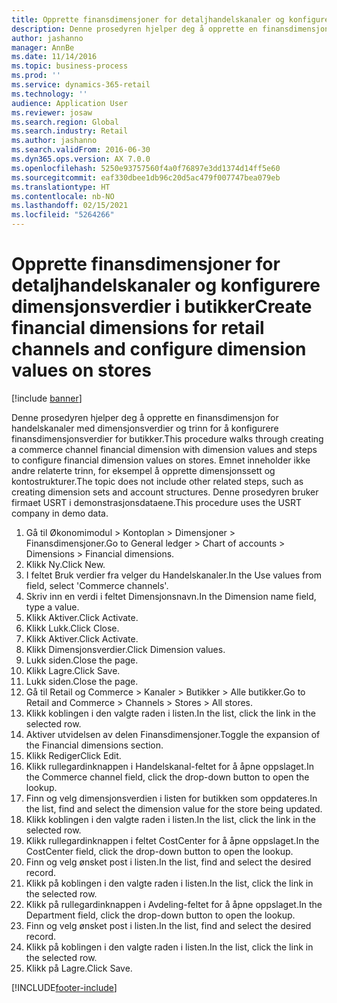 ```yaml
---
title: Opprette finansdimensjoner for detaljhandelskanaler og konfigurere dimensjonsverdier i butikker
description: Denne prosedyren hjelper deg å opprette en finansdimensjon for handelskanaler med dimensjonsverdier og trinn for å konfigurere finansdimensjonsverdier for butikker.
author: jashanno
manager: AnnBe
ms.date: 11/14/2016
ms.topic: business-process
ms.prod: ''
ms.service: dynamics-365-retail
ms.technology: ''
audience: Application User
ms.reviewer: josaw
ms.search.region: Global
ms.search.industry: Retail
ms.author: jashanno
ms.search.validFrom: 2016-06-30
ms.dyn365.ops.version: AX 7.0.0
ms.openlocfilehash: 5250e93757560f4a0f76897e3dd1374d14ff5e60
ms.sourcegitcommit: eaf330dbee1db96c20d5ac479f007747bea079eb
ms.translationtype: HT
ms.contentlocale: nb-NO
ms.lasthandoff: 02/15/2021
ms.locfileid: "5264266"
---
```

# <a name="create-financial-dimensions-for-retail-channels-and-configure-dimension-values-on-stores"></a><span data-ttu-id="feab2-103">Opprette finansdimensjoner for detaljhandelskanaler og konfigurere dimensjonsverdier i butikker</span><span class="sxs-lookup"><span data-stu-id="feab2-103">Create financial dimensions for retail channels and configure dimension values on stores</span></span>

[!include [banner](../includes/banner.md)]

<span data-ttu-id="feab2-104">Denne prosedyren hjelper deg å opprette en finansdimensjon for handelskanaler med dimensjonsverdier og trinn for å konfigurere finansdimensjonsverdier for butikker.</span><span class="sxs-lookup"><span data-stu-id="feab2-104">This procedure walks through creating a commerce channel financial dimension with dimension values and steps to configure financial dimension values on stores.</span></span> <span data-ttu-id="feab2-105">Emnet inneholder ikke andre relaterte trinn, for eksempel å opprette dimensjonssett og kontostrukturer.</span><span class="sxs-lookup"><span data-stu-id="feab2-105">The topic does not include other related steps, such as creating dimension sets and account structures.</span></span> <span data-ttu-id="feab2-106">Denne prosedyren bruker firmaet USRT i demonstrasjonsdataene.</span><span class="sxs-lookup"><span data-stu-id="feab2-106">This procedure uses the USRT company in demo data.</span></span>

1. <span data-ttu-id="feab2-107">Gå til Økonomimodul > Kontoplan > Dimensjoner > Finansdimensjoner.</span><span class="sxs-lookup"><span data-stu-id="feab2-107">Go to General ledger > Chart of accounts > Dimensions > Financial dimensions.</span></span>
2. <span data-ttu-id="feab2-108">Klikk Ny.</span><span class="sxs-lookup"><span data-stu-id="feab2-108">Click New.</span></span>
3. <span data-ttu-id="feab2-109">I feltet Bruk verdier fra velger du Handelskanaler.</span><span class="sxs-lookup"><span data-stu-id="feab2-109">In the Use values from field, select 'Commerce channels'.</span></span>
4. <span data-ttu-id="feab2-110">Skriv inn en verdi i feltet Dimensjonsnavn.</span><span class="sxs-lookup"><span data-stu-id="feab2-110">In the Dimension name field, type a value.</span></span>
5. <span data-ttu-id="feab2-111">Klikk Aktiver.</span><span class="sxs-lookup"><span data-stu-id="feab2-111">Click Activate.</span></span>
6. <span data-ttu-id="feab2-112">Klikk Lukk.</span><span class="sxs-lookup"><span data-stu-id="feab2-112">Click Close.</span></span>
7. <span data-ttu-id="feab2-113">Klikk Aktiver.</span><span class="sxs-lookup"><span data-stu-id="feab2-113">Click Activate.</span></span>
8. <span data-ttu-id="feab2-114">Klikk Dimensjonsverdier.</span><span class="sxs-lookup"><span data-stu-id="feab2-114">Click Dimension values.</span></span>
9. <span data-ttu-id="feab2-115">Lukk siden.</span><span class="sxs-lookup"><span data-stu-id="feab2-115">Close the page.</span></span>
10. <span data-ttu-id="feab2-116">Klikk Lagre.</span><span class="sxs-lookup"><span data-stu-id="feab2-116">Click Save.</span></span>
11. <span data-ttu-id="feab2-117">Lukk siden.</span><span class="sxs-lookup"><span data-stu-id="feab2-117">Close the page.</span></span>
12. <span data-ttu-id="feab2-118">Gå til Retail og Commerce > Kanaler > Butikker > Alle butikker.</span><span class="sxs-lookup"><span data-stu-id="feab2-118">Go to Retail and Commerce > Channels > Stores > All stores.</span></span>
13. <span data-ttu-id="feab2-119">Klikk koblingen i den valgte raden i listen.</span><span class="sxs-lookup"><span data-stu-id="feab2-119">In the list, click the link in the selected row.</span></span>
14. <span data-ttu-id="feab2-120">Aktiver utvidelsen av delen Finansdimensjoner.</span><span class="sxs-lookup"><span data-stu-id="feab2-120">Toggle the expansion of the Financial dimensions section.</span></span>
15. <span data-ttu-id="feab2-121">Klikk Rediger</span><span class="sxs-lookup"><span data-stu-id="feab2-121">Click Edit.</span></span>
16. <span data-ttu-id="feab2-122">Klikk rullegardinknappen i Handelskanal-feltet for å åpne oppslaget.</span><span class="sxs-lookup"><span data-stu-id="feab2-122">In the Commerce channel field, click the drop-down button to open the lookup.</span></span>
17. <span data-ttu-id="feab2-123">Finn og velg dimensjonsverdien i listen for butikken som oppdateres.</span><span class="sxs-lookup"><span data-stu-id="feab2-123">In the list, find and select the dimension value for the store being updated.</span></span>
18. <span data-ttu-id="feab2-124">Klikk koblingen i den valgte raden i listen.</span><span class="sxs-lookup"><span data-stu-id="feab2-124">In the list, click the link in the selected row.</span></span>
19. <span data-ttu-id="feab2-125">Klikk rullegardinknappen i feltet CostCenter for å åpne oppslaget.</span><span class="sxs-lookup"><span data-stu-id="feab2-125">In the CostCenter field, click the drop-down button to open the lookup.</span></span>
20. <span data-ttu-id="feab2-126">Finn og velg ønsket post i listen.</span><span class="sxs-lookup"><span data-stu-id="feab2-126">In the list, find and select the desired record.</span></span>
21. <span data-ttu-id="feab2-127">Klikk på koblingen i den valgte raden i listen.</span><span class="sxs-lookup"><span data-stu-id="feab2-127">In the list, click the link in the selected row.</span></span>
22. <span data-ttu-id="feab2-128">Klikk på rullegardinknappen i Avdeling-feltet for å åpne oppslaget.</span><span class="sxs-lookup"><span data-stu-id="feab2-128">In the Department field, click the drop-down button to open the lookup.</span></span>
23. <span data-ttu-id="feab2-129">Finn og velg ønsket post i listen.</span><span class="sxs-lookup"><span data-stu-id="feab2-129">In the list, find and select the desired record.</span></span>
24. <span data-ttu-id="feab2-130">Klikk på koblingen i den valgte raden i listen.</span><span class="sxs-lookup"><span data-stu-id="feab2-130">In the list, click the link in the selected row.</span></span>
25. <span data-ttu-id="feab2-131">Klikk på Lagre.</span><span class="sxs-lookup"><span data-stu-id="feab2-131">Click Save.</span></span>



[!INCLUDE[footer-include](../../includes/footer-banner.md)]